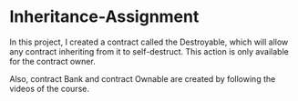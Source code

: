 # Inheritance-Assignment

In this project, I created a contract called the Destroyable, which will allow any contract inheriting from it to self-destruct. This action is only available for the contract owner. 
 
Also, contract Bank and contract Ownable are created by following the videos of the course. 
